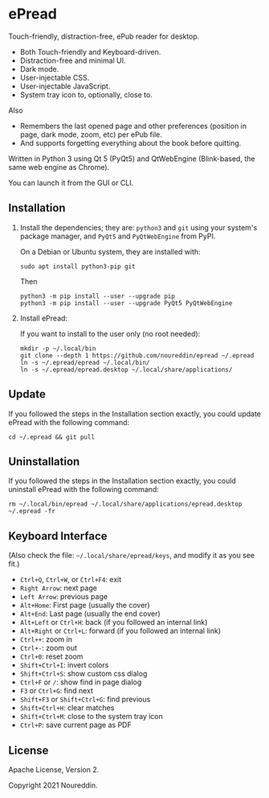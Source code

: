 # ePread

Touch-friendly, distraction-free, ePub reader for desktop.

- Both Touch-friendly and Keyboard-driven.
- Distraction-free and minimal UI.
- Dark mode.
- User-injectable CSS.
- User-injectable JavaScript.
- System tray icon to, optionally, close to.

Also
- Remembers the last opened page and other preferences (position in page, dark mode, zoom, etc) per ePub file.
- And supports forgetting everything about the book before quitting.

Written in Python 3 using Qt 5 (PyQt5) and QtWebEngine (Blink-based, the same web engine as Chrome).

You can launch it from the GUI or CLI.


## Installation

1. Install the dependencies; they are: `python3` and `git` using your system's package manager, and `PyQt5` and `PyQtWebEngine` from PyPI.

    On a Debian or Ubuntu system, they are installed with:

    ```
    sudo apt install python3-pip git
    ```

    Then

    ```
    python3 -m pip install --user --upgrade pip
    python3 -m pip install --user --upgrade PyQt5 PyQtWebEngine
    ```

2. Install ePread:

    If you want to install to the user only (no root needed):

    ```
    mkdir -p ~/.local/bin
    git clone --depth 1 https://github.com/noureddin/epread ~/.epread
    ln -s ~/.epread/epread ~/.local/bin/
    ln -s ~/.epread/epread.desktop ~/.local/share/applications/
    ```

## Update

If you followed the steps in the Installation section exactly, you could update ePread with the following command:

```
cd ~/.epread && git pull
```

## Uninstallation

If you followed the steps in the Installation section exactly, you could uninstall ePread with the following command:

```
rm ~/.local/bin/epread ~/.local/share/applications/epread.desktop ~/.epread -fr
```


## Keyboard Interface

(Also check the file: `~/.local/share/epread/keys`, and modify it as you see fit.)

- `Ctrl+Q`, `Ctrl+W`, or `Ctrl+F4`: exit
- `Right Arrow`: next page
- `Left Arrow`: previous page
- `Alt+Home`: First page (usually the cover)
- `Alt+End`: Last page (usually the end cover)
- `Alt+Left` or `Ctrl+H`: back (if you followed an internal link)
- `Alt+Right` or `Ctrl+L`: forward (if you followed an internal link)
- `Ctrl++`: zoom in
- `Ctrl+-`: zoom out
- `Ctrl+0`: reset zoom
- `Shift+Ctrl+I`: invert colors
- `Shift+Ctrl+S`: show custom css dialog
- `Ctrl+F` or `/`: show find in page dialog
- `F3` or `Ctrl+G`: find next
- `Shift+F3` or `Shift+Ctrl+G`: find previous
- `Shift+Ctrl+H`: clear matches
- `Shift+Ctrl+M`: close to the system tray icon
- `Ctrl+P`: save current page as PDF 


## License

Apache License, Version 2.

Copyright 2021 Noureddin.
